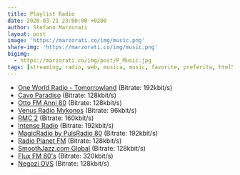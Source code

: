 ```yaml
---
title: Playlist Radio
date: 2020-03-21 23:00:00 +0200
author: Stefano Marzorati
layout: post
image: 'https://marzorati.co/img/music.png'
share-img: 'https://marzorati.co/img/music.png'
bigimg: 
  - https://marzorati.co/img/post/P_Music.jpg
tags: [streaming, radio, web, musica, music, favorite, preferita, html5, player]
---
```

* <a href="https://playerservices.streamtheworld.com/api/livestream-redirect/OWR_INTERNATIONAL.mp3" target="_blank">One World Radio - Tomorrowland</a>  (Bitrate: 192kbit/s)   
* <a href="http://s5.onweb.gr:8488/;" target="_blank">Cavo Paradiso</a> (Bitrate: 128kbit/s)   
* <a href="http://217.182.192.240:12021/stream/1/" target="_blank">Otto FM Anni 80</a> (Bitrate: 128kbit/s)   
* <a href="http://s7.onweb.gr:8410/;" target="_blank">Venus Radio Mykonos</a> (Bitrate: 96kbit/s)   
* <a href="https://icy.unitedradio.it/RMC.mp3" target="_blank">RMC 2</a> (Bitrate: 160kbit/s)   
* <a href="http://stream.intenseradio.net:8000/live" target="_blank">Intense Radio</a> (Bitrate: 192kbit/s)   
* <a href="http://87.98.129.202/magicradioHD.mp3" target="_blank">MagicRadio by PulsRadio 80</a> (Bitrate: 192kbit/s)   
* <a href="http://91.121.104.139:8100/;/;7513909505342709stream.nsv" target="_blank">Radio Planet FM</a> (Bitrate: 128kbit/s)   
* <a href="http://sj128.hnux.com/live?type=http&nocache=272543" target="_blank">SmoothJazz.com Global</a> (Bitrate: 128kbit/s)   
* <a href="http://fluxfm.hoerradar.de/flux-80er-mp3-hq?sABC=5po0nr8q%230%237r0op38pr913007379oq5nn513r6r944%23syhksz.qr_jrocynlre&amsparams=playerid:fluxfm.de_webplayer;skey:1555082893" target="_blank">Flux FM 80's</a> (Bitrate: 320kbit/s)   
* <a href="http://178.32.136.9/proxy/cjaccari?mp=/;" target="_blank">Negozi OVS</a> (Bitrate: 128kbit/s)   
